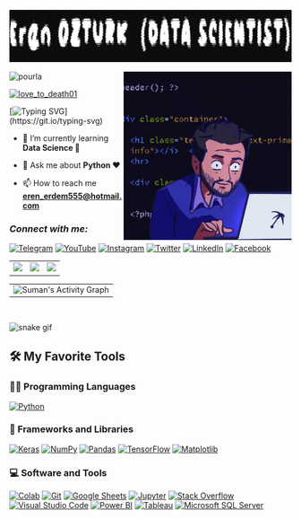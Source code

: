 [![Header](https://github.com/PourLa/kodluyoruzilkrepo/blob/PourLa/header1.png)](https://app.patika.dev/PourLa)

<img src="https://github.com/PourLa/kodluyoruzilkrepo/blob/PourLa/2.gif" width="300" align="right">

<p align="left"> <img src="https://komarev.com/ghpvc/?username=pourla&label=Profile%20views&color=0e75b6&style=flat" alt="pourla" /> </p>
<p align="left"> <a href="https://twitter.com/love_to_death01" target="blank"><img src="https://img.shields.io/twitter/follow/love_to_death01?logo=twitter&style=for-the-badge" alt="love_to_death01" /></a> </p>

[![Typing SVG](https://readme-typing-svg.demolab.com?font=Fira+Code&pause=1000&color=F77D29&width=435&lines=Welcome+to+My+Profile!)](https://git.io/typing-svg)

- 🌱 I’m currently learning **Data Science 🚀**

- 💬 Ask me about **Python ❤️**

- 📫 How to reach me **eren_erdem555@hotmail.com**

<i><h3 align="left">Connect with me:</h3></i>

[![Telegram](https://img.shields.io/badge/-Telegram-090909?style=for-the-badge&logo=telegram&logoColor=27A0D9)](https://t.me/PourLa_TV)
[![YouTube](https://img.shields.io/badge/-YouTube-090909?style=for-the-badge&logo=YouTube&logoColor=FF0000)](https://www.youtube.com/pourlatv)
[![Instagram](https://img.shields.io/badge/-Instagram-090909?style=for-the-badge&logo=instagram&logoColor=B4068E)](https://www.instagram.com/ern.ys)
[![Twitter](https://img.shields.io/badge/-Twitter-090909?style=for-the-badge&logo=Twitter&logoColor=1C9DEB)](https://twitter.com/Love_to_Death01)
[![LinkedIn](https://img.shields.io/badge/-LinkedIn-090909?style=for-the-badge&logo=linkedin&logoColor=007BB6)](https://www.linkedin.com/in/eren-öztürk-87114616a)
[![Facebook](https://img.shields.io/badge/-Facebook-090909?style=for-the-badge&logo=Facebook&logoColor=1195F5)](https://www.facebook.com/LoveToDeath01)

<!-- GitHub Stats -->
<table>
  <tr>
   <td>
     <img src="https://github-readme-stats.vercel.app/api?username=pourla&show_icons=true&theme=codeSTACKr&hide_border=true" />
   </td>
   <td>
     <img src="https://github-readme-stats.vercel.app/api/top-langs?username=pourla&theme=codeSTACKr&show_icons=true&show_icons=true" />    
   </td> 
    <td>
     <img src="https://github-readme-streak-stats.herokuapp.com/?user=pourla&theme=merko&hide_border=true" />    
   </td>
   
 </tr>
</table>

<!-- GitHub Contribution Graph -->
<table>
  <tr>
    <td>
      <img alt="Suman's Activity Graph" src="https://activity-graph.herokuapp.com/graph?username=pourla&bg_color=0D1117&color=5BCDEC&line=89bd0f&point=FFFFFF&hide_border=true" />
<!--       <img src="https://activity-graph.herokuapp.com/graph?username=sumanshekhar698&theme=github&hide_border=true&bg_color=0D1117area_color=89bd0f&line=89bd0f&point=fff000&color=89bd0f&hide_border=true"> -->
    </td>
  </tr>
</table>
<br>

![snake gif](https://github.com/sumanshekhar698/sumanshekhar698/blob/output/github-contribution-grid-snake.svg)


## 🛠️ My Favorite Tools

### 👨‍💻 Programming Languages

<p>
    <a href="https://github.com/PourLa"><img alt="Python" src="https://img.shields.io/badge/Python%20-%2314354C.svg?logo=python&logoColor=white"></a>

### 🧰 Frameworks and Libraries

<p>
    <a href="https://github.com/PourLa"><img alt="Keras" src="https://img.shields.io/badge/Keras%20-%23D00000.svg?logo=Keras&logoColor=white"></a>
    <a href="https://github.com/PourLa"><img alt="NumPy" src="https://img.shields.io/badge/Numpy%20-%23013243.svg?logo=numpy&logoColor=white"></a>
    <a href="https://github.com/PourLa"><img alt="Pandas" src="https://img.shields.io/badge/Pandas%20-%23150458.svg?logo=pandas&logoColor=white"></a>
    <a href="https://github.com/PourLa"><img alt="TensorFlow" src="https://img.shields.io/badge/TensorFlow%20-%23FF6F00.svg?logo=TensorFlow&logoColor=white"></a> 
    <a href="https://github.com/PourLa"><img alt="Matplotlib" src="https://img.shields.io/badge/-Matplotlib-red"></a>  
    
</p>


### 💻 Software and Tools

<p>
    <a href="https://github.com/PourLa"><img alt="Colab" src="https://img.shields.io/badge/Colab-00b56a.svg?logo=google-colab&logoColor=white"></a>
    <a href="https://github.com/PourLa"><img alt="Git" src="https://img.shields.io/badge/Git%20-%23F05033.svg?logo=git&logoColor=white"></a>
    <a href="https://github.com/PourLa"><img alt="Google Sheets" src="https://img.shields.io/badge/Google%20Sheets%20-%2334A853.svg?logo=google%20sheets&logoColor=white"></a>
    <a href="https://github.com/PourLa"><img alt="Jupyter" src="https://img.shields.io/badge/Jupyter%20-%23F37626.svg?logo=Jupyter&logoColor=white"></a>
    <a href="https://github.com/PourLa"><img alt="Stack Overflow" src="https://img.shields.io/badge/-Stack%20Overflow-FE7A16?logo=stack-overflow&logoColor=white"></a>
    <a href="https://github.com/PourLa"><img alt="Visual Studio Code" src="https://img.shields.io/badge/Visual%20Studio%20Code-0078d7.svg?logo=visual-studio-code&logoColor=white"></a>  
    <a href="https://github.com/PourLa"><img alt="Power BI" src="https://img.shields.io/badge/-Power%20BI-yellow"></a> 
    <a href="https://github.com/PourLa"><img alt="Tableau" src="https://img.shields.io/badge/-Tableau-blue"></a> 
    <a href="https://github.com/PourLa"><img alt="Microsoft SQL Server" src="https://img.shields.io/badge/-Microsoft%20SQL%20Server-yellow"></a> 

</p>
